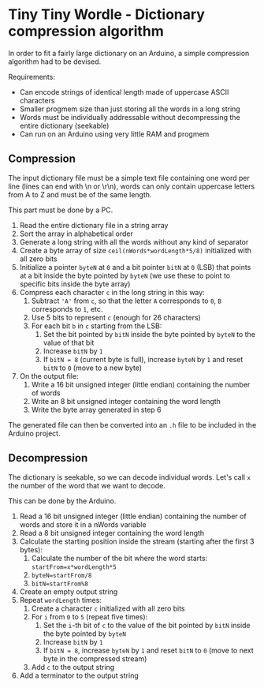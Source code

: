# Tiny Tiny Wordle - Dictionary compression algorithm
In order to fit a fairly large dictionary on an Arduino, a simple compression algorithm had to be devised.

Requirements:
* Can encode strings of identical length made of uppercase ASCII characters
* Smaller progmem size than just storing all the words in a long string
* Words must be individually addressable without decompressing the entire dictionary (seekable)
* Can run on an Arduino using very little RAM and progmem

## Compression
The input dictionary file must be a simple text file containing one word per line (lines can end with \n or \r\n), words can only contain uppercase letters from A to Z and must be of the same length.

This part must be done by a PC.

1. Read the entire dictionary file in a string array
2. Sort the array in alphabetical order
3. Generate a long string with all the words without any kind of separator
4. Create a byte array of size `ceil(nWords*wordLength*5/8)` initialized with all zero bits
5. Initialize a pointer `byteN` at `0` and a bit pointer `bitN` at `0` (LSB) that points at a bit inside the byte pointed by `byteN` (we use these to point to specific bits inside the byte array)
6. Compress each character `c` in the long string in this way:
    1. Subtract `'A'` from `c`, so that the letter `A` corresponds to `0`, `B` corresponds to `1`, etc.
    2. Use 5 bits to represent `c` (enough for 26 characters)
    3. For each bit `b` in `c` starting from the LSB:
        1. Set the bit pointed by `bitN` inside the byte pointed by `byteN` to the value of that bit
        2. Increase `bitN` by `1`
        3. If `bitN = 8` (current byte is full), increase `byteN` by `1` and reset `bitN` to `0` (move to a new byte)
7. On the output file:
    1. Write a 16 bit unsigned integer (little endian) containing the number of words
    2. Write an 8 bit unsigned integer containing the word length
    3. Write the byte array generated in step 6

The generated file can then be converted into an `.h` file to be included in the Arduino project.

## Decompression
The dictionary is seekable, so we can decode individual words. Let's call `x` the number of the word that we want to decode.

This can be done by the Arduino.

1. Read a 16 bit unsigned integer (little endian) containing the number of words and store it in a nWords variable
2. Read a 8 bit unsigned integer containing the word length
3. Calculate the starting position inside the stream (starting after the first 3 bytes):
    1. Calculate the number of the bit where the word starts: `startFrom=x*wordLength*5`
    2. `byteN=startFrom/8`
    3. `bitN=startFrom%8`
4. Create an empty output string
5. Repeat `wordLength` times:
    1. Create a character `c` initialized with all zero bits
    1. For `i` from `0` to `5` (repeat five times):
        1. Set the `i`-th bit of `c` to the value of the bit pointed by `bitN` inside the byte pointed by `byteN`
        2. Increase `bitN` by `1`
        3. If `bitN = 8`, increase `byteN` by `1` and reset `bitN` to `0` (move to next byte in the compressed stream)
    2. Add `c` to the output string
6. Add a terminator to the output string
